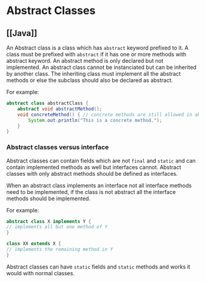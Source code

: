 # Abstract Classes
[[Java]]
---

An Abstract class is a class which has `abstract` keyword prefixed to it. A class must be prefixed with `abstract` if it has one or more methods with abstract keyword. An abstract method is only declared but not implemented. An abstract class cannot be instanciated but can be inherited by another class. The inheriting class must implement all the abstract methods or else the subclass should also be declared as abstract.

For example:

```java
abstract class abstractClass { 
    abstract void abstractMethod(); 
    void concreteMethod() { // concrete methods are still allowed in abstract classes 
        System.out.println("This is a concrete method."); 
    } 
}
```

### Abstract classes versus interface

Abstract classes can contain fields which are not `final` and `static` and can contain implemented methods as well but interfaces cannot. Abstract classes with only abstract methods should be defined as interfaces.

When an abstract class implements an interface not all interface methods need to be implemented, if the class is not abstract all the interface methods should be implemented.

For example:

```java
abstract class X implements Y {
// implements all but one method of Y
}

class XX extends X {
// implements the remaining method in Y
}
```

Abstract classes can have `static` fields and `static` methods and works it would with normal classes.